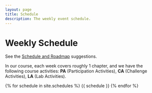 ```yaml
---
layout: page
title: Schedule
description: The weekly event schedule.
---
```


# Weekly Schedule

See the [Schedule and Roadmap]({{site.url}}/{{site.baseurl}}/success/#time-management-and-scheduling) suggestions. 

In our course, each week covers roughly 1 chapter, and we have the following course activities: **PA** (Participation Activities), **CA** (Challenge Activities), **LA** (Lab Activities).

{% for schedule in site.schedules %}
{{ schedule }}
{% endfor %}
